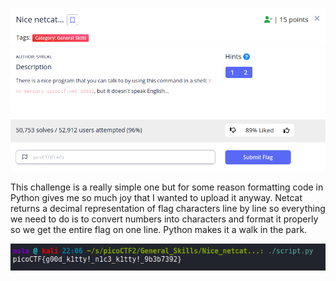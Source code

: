<p align="center"><img src="../../images/Nice_netcat0.png" ></p>

This challenge is a really simple one but for some reason formatting code in Python gives me so much joy that I wanted to upload it anyway. Netcat returns a decimal representation of flag characters line by line so everything we need to do is to convert numbers into characters and format it properly so we get the entire flag on one line. Python makes it a walk in the park.

<p align="center"><img src="../../images/Nice_netcat1.png" ></p>
